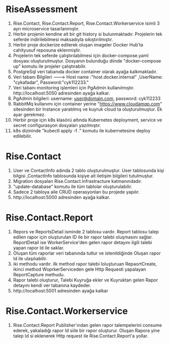 # RiseAssessment
1. Rise.Contact, Rise.Contact.Report, Rise.Contact.Workerservice isimli 3 ayrı microservice tasarlanmıştır.
2. Herbir projenin kendine ait bir git history si bulunmaktadır. Projelerin tek seferde indirilebilmesi maksadıyla sıkıştırılmıştır.
3. Herbir proje dockerize edilerek  oluşan imageler Docker Hub'ta cahityusuf reposuna eklenmiştir.
4. Projelerin tek seferde çalıştırılabilmesi için docker-compose.yaml dosyası oluşturulmuştur. Dosyanın bulunduğu diinde "docker-compose up" komutu ile projeler çalıştırabilir.
5. PostgreSql veri tabanıda docker container olarak ayağa kalkmaktadır. 
6. Veri tabanı Bilgileri ---> Host name :"host.docker.internal" ,UserName: "cykafadar", Password:"cyk112233."
7. Veri tabanı monitoring işlemleri için PgAdmin kullanılmıştır. http://localhost:5050 adresinden ayağa kalkar.
8. PgAdmin bilgileri: username: user@domain.com, password: cyk112233
9. RabbitMq kullanımı için container yerine "https://www.cloudamqp.com" sitesinden bir Instance yaratılmış ve kuyruk cloud ta oluşturulmuştur. Ek ayar gerekmez.
10. Herbir proje için k8s klasörü altında Kubernetes deployment, service ve secret configurasyon dosyaları yazılmıştır.
11. k8s dizininde "kubectl apply -f ." komutu ile kubernetesine deploy edilebilir.

# Rise.Contact
1. User ve ContactInfo adında 2 tablo oluşturulmuştur. User tablosunda kişi bilgisi ,ContactInfo tablosunda kişiye ait iletişim bilgileri tutulmuştur. 
2. Migration dosyaları Rise.Contact.Infrastracture katmanındadır.
3. "update-database" komutu ile tüm tablolar oluşturulabilir.
4. Sadece 2 tabloya aile CRUD operasyonları bu projede yapılır.
5. http://localhost:5000 adresinden ayağa kalkar.

# Rise.Contact.Report
1. Repors ve ReportsDetail isminde 2 tablosu vardır. Report tablosu talep edilen rapor için oluşturulan ID ile bir rapor talebi oluşmasını sağlar. ReportDetail ise WorkerService'den gelen rapor detayını ilgili talebi yapan rapor Id ile saklar.
2. Oluşan tüm raporlar veri tabanında tutlur ve istenildiğinde Oluşan rapor Id ile ulaşılıabilir.
3. iki methodu vardır. ilk method rapor talebi loluşturuan RepaortCreate, ikinci method WoprkerServiceden gele Http Requesti yapalayan ReportCapture methudu.
4. Rapor talebi oluşturur, Talebi Kuyruğa ekler ve Kuyruktan gelen Rapor detayını kendi ver tabanına kaydeder.
5. http://localhost:5001 adresinden ayağa kalkar


# Rise.Contact.Workerservice
1. Rise.Contact.Report Publisher'ından gelen rapor talempelerini consume ederek, yakaladığı rapor Id siile bir rapor oluşturur. Oluşan Rapora yine talep Id si eklenerek Http request ile Rise.Contact.Report'a yollar.
